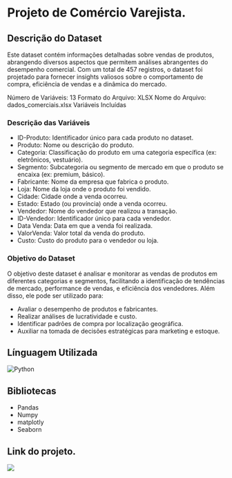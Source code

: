 
# Projeto de Comércio Varejista.     

## Descrição do Dataset
Este dataset contém informações detalhadas sobre vendas de produtos, abrangendo diversos aspectos que permitem análises abrangentes do desempenho comercial. Com um total de 457 registros, o dataset foi projetado para fornecer insights valiosos sobre o comportamento de compra, eficiência de vendas e a dinâmica do mercado.

Número de Variáveis: 13
Formato do Arquivo: XLSX
Nome do Arquivo: dados_comerciais.xlsx
Variáveis Incluídas

### Descrição das Variáveis

- ID-Produto: Identificador único para cada produto no dataset.
- Produto: Nome ou descrição do produto.
- Categoria: Classificação do produto em uma categoria específica (ex: eletrônicos, vestuário).
- Segmento: Subcategoria ou segmento de mercado em que o produto se encaixa (ex: premium, básico).
- Fabricante: Nome da empresa que fabrica o produto.
- Loja: Nome da loja onde o produto foi vendido.
- Cidade: Cidade onde a venda ocorreu.
- Estado: Estado (ou província) onde a venda ocorreu.
- Vendedor: Nome do vendedor que realizou a transação.
- ID-Vendedor: Identificador único para cada vendedor.
- Data Venda: Data em que a venda foi realizada.
- ValorVenda: Valor total da venda do produto.
- Custo: Custo do produto para o vendedor ou loja.

### Objetivo do Dataset
O objetivo deste dataset é analisar e monitorar as vendas de produtos em diferentes categorias e segmentos, facilitando a identificação de tendências de mercado, performance de vendas, e eficiência dos vendedores. Além disso, ele pode ser utilizado para:

- Avaliar o desempenho de produtos e fabricantes.
- Realizar análises de lucratividade e custo.
- Identificar padrões de compra por localização geográfica.
- Auxiliar na tomada de decisões estratégicas para marketing e estoque.

## Línguagem Utilizada   

![Python](https://img.shields.io/badge/Python-3776AB?style=for-the-badge&logo=python&logoColor=white)

## Bibliotecas 
- Pandas
- Numpy
- matplotly
- Seaborn 

## Link do projeto.
<div align="left">  
<a href="https://github.com/felipefagion/Projetos/blob/main/projeto.ipynb" target="_blank"><img src="https://img.shields.io/badge/Go-00ADD8?style=for-the-badge&logo=go&logoColor=white"</a>

